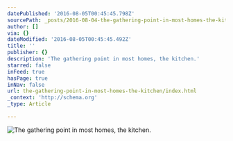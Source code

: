 ```yaml
---
datePublished: '2016-08-05T00:45:45.798Z'
sourcePath: _posts/2016-08-04-the-gathering-point-in-most-homes-the-kitchen.md
author: []
via: {}
dateModified: '2016-08-05T00:45:45.492Z'
title: ''
publisher: {}
description: 'The gathering point in most homes, the kitchen.'
starred: false
inFeed: true
hasPage: true
inNav: false
url: the-gathering-point-in-most-homes-the-kitchen/index.html
_context: 'http://schema.org'
_type: Article

---
```

![The gathering point in most homes, the kitchen.](https://the-grid-user-content.s3-us-west-2.amazonaws.com/1db9c9eb-5610-4395-9f06-06d2e074442f.jpg)